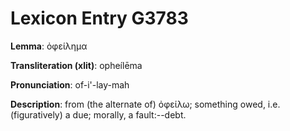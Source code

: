 # Lexicon Entry G3783

**Lemma**: ὀφείλημα

**Transliteration (xlit)**: opheílēma

**Pronunciation**: of-i'-lay-mah

**Description**:
from (the alternate of) ὀφείλω; something owed, i.e. (figuratively) a due; morally, a fault:--debt.
